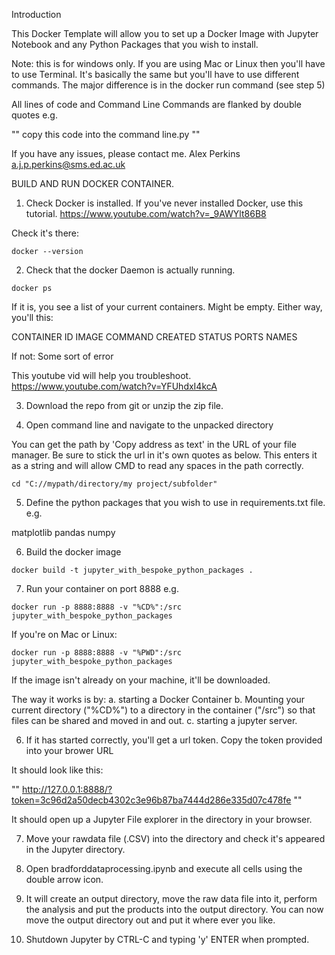 Introduction

This Docker Template will allow you to set up a Docker Image with Jupyter Notebook and any Python Packages that you wish to install.


Note: this is for windows only.
If you are using Mac or Linux then you'll have to use Terminal. 
It's basically the same but you'll have to use different commands.
The major difference is in the docker run command (see step 5)

All lines of code and Command Line Commands are flanked by double quotes e.g.

""
copy this code into the command line.py
""

If you have any issues, please contact me.
Alex Perkins
a.j.p.perkins@sms.ed.ac.uk



BUILD AND RUN DOCKER CONTAINER.

1. Check Docker is installed.
If you've never installed Docker, use this tutorial.
https://www.youtube.com/watch?v=_9AWYlt86B8

Check it's there:

`docker --version`


2. Check that the docker Daemon is actually running.

`docker ps`

If it is, you see a list of your current containers. Might be empty.
Either way, you'll this:

CONTAINER ID   IMAGE     COMMAND   CREATED   STATUS    PORTS     NAMES

If not:
Some sort of error

This youtube vid will help you troubleshoot.
https://www.youtube.com/watch?v=YFUhdxI4kcA





3. Download the repo from git or unzip the zip file.



4. Open command line and navigate to the unpacked directory

You can get the path by 'Copy address as text' in the URL of your file manager.
Be sure to stick the url in it's own quotes as below. This enters it as a string and will allow CMD to read any spaces in the path correctly.

`cd "C://mypath/directory/my project/subfolder"`


5. Define the python packages that you wish to use in requirements.txt file.
e.g. 

matplotlib
pandas
numpy

6. Build the docker image

`docker build -t jupyter_with_bespoke_python_packages .`

7. Run your container on port 8888
e.g.

`docker run -p 8888:8888 -v "%CD%":/src jupyter_with_bespoke_python_packages`

If you're on Mac or Linux:

`docker run -p 8888:8888 -v "%PWD":/src jupyter_with_bespoke_python_packages`


If the image isn't already on your machine, it'll be downloaded.

The way it works is by:
a. starting a Docker Container
b. Mounting your current directory ("%CD%") to a directory in the container ("/src") so that files can be shared and moved in and out.
c. starting a jupyter server.





6. If it has started correctly, you'll get a url token. Copy the token provided into your brower URL

It should look like this:

""
http://127.0.0.1:8888/?token=3c96d2a50decb4302c3e96b87ba7444d286e335d07c478fe
""

It should open up a Jupyter File explorer in the directory in your browser.


7. Move your rawdata file (.CSV) into the directory and check it's appeared in the Jupyter directory.

8. Open bradforddataprocessing.ipynb and execute all cells using the double arrow icon.

9. It will create an output directory, move the raw data file into it, perform the analysis and put the products into the output directory.
You can now move the output directory out and put it where ever you like.

10. Shutdown Jupyter by CTRL-C and typing 'y' ENTER when prompted.

